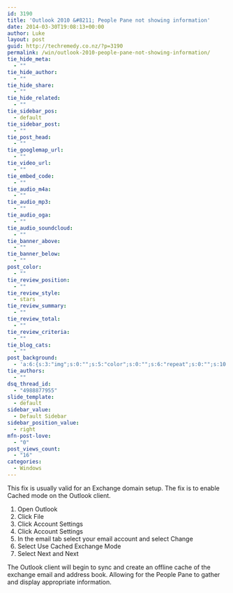 ```yaml
---
id: 3190
title: 'Outlook 2010 &#8211; People Pane not showing information'
date: 2014-03-30T19:08:13+00:00
author: Luke
layout: post
guid: http://techremedy.co.nz/?p=3190
permalink: /win/outlook-2010-people-pane-not-showing-information/
tie_hide_meta:
  - ""
tie_hide_author:
  - ""
tie_hide_share:
  - ""
tie_hide_related:
  - ""
tie_sidebar_pos:
  - default
tie_sidebar_post:
  - ""
tie_post_head:
  - ""
tie_googlemap_url:
  - ""
tie_video_url:
  - ""
tie_embed_code:
  - ""
tie_audio_m4a:
  - ""
tie_audio_mp3:
  - ""
tie_audio_oga:
  - ""
tie_audio_soundcloud:
  - ""
tie_banner_above:
  - ""
tie_banner_below:
  - ""
post_color:
  - ""
tie_review_position:
  - ""
tie_review_style:
  - stars
tie_review_summary:
  - ""
tie_review_total:
  - ""
tie_review_criteria:
  - ""
tie_blog_cats:
  - ""
post_background:
  - 'a:6:{s:3:"img";s:0:"";s:5:"color";s:0:"";s:6:"repeat";s:0:"";s:10:"attachment";s:0:"";s:3:"hor";s:0:"";s:3:"ver";s:0:"";}'
tie_authors:
  - ""
dsq_thread_id:
  - "4988877955"
slide_template:
  - default
sidebar_value:
  - Default Sidebar
sidebar_position_value:
  - right
mfn-post-love:
  - "0"
post_views_count:
  - "16"
categories:
  - Windows
---
```

This fix is usually valid for an Exchange domain setup. The fix is to enable Cached mode on the Outlook client.

  1. Open Outlook
  2. Click File
  3. Click Account Settings
  4. Click Account Settings
  5. In the email tab select your email account and select Change
  6. Select Use Cached Exchange Mode
  7. Select Next and Next

The Outlook client will begin to sync and create an offline cache of the exchange email and address book. Allowing for the People Pane to gather and display appropriate information.